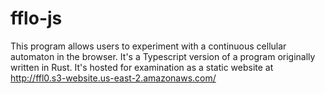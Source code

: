# fflo-js

This program allows users to experiment with a continuous cellular automaton in the browser. It's a Typescript version of a program originally written in Rust. It's hosted for examination as a static website at http://ffl0.s3-website.us-east-2.amazonaws.com/
